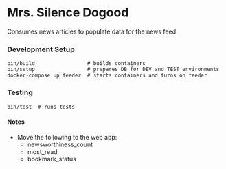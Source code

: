 # Mrs. Silence Dogood
Consumes news articles to populate data for the news feed.

### Development Setup
    bin/build                 # builds containers
    bin/setup                 # prepares DB for DEV and TEST environments
    docker-compose up feeder  # starts containers and turns on feeder

### Testing 
    bin/test  # runs tests

#### Notes
* Move the following to the web app:
  * newsworthiness_count
  * most_read
  * bookmark_status
